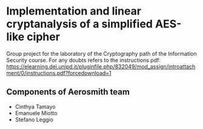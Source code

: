 # Implementation and linear cryptanalysis of a simplified AES-like cipher

Group project for the laboratory of the Cryptography path of the Information Security course.
For any doubts refers to the instructions pdf: https://elearning.dei.unipd.it/pluginfile.php/832049/mod_assign/introattachment/0/instructions.pdf?forcedownload=1

## Components of Aerosmith team
+ Cinthya Tamayo
+ Emanuele Miotto
+ Stefano Leggio
